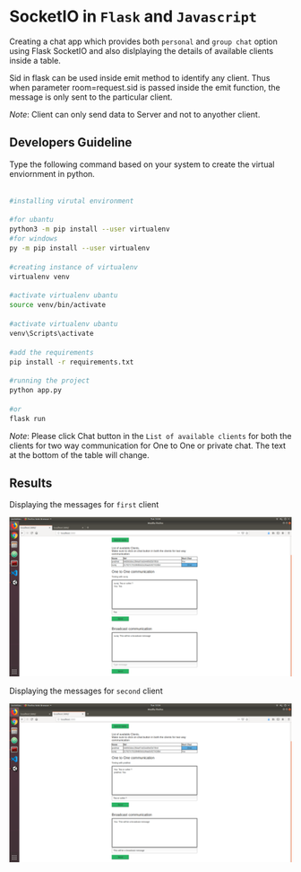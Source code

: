 # SocketIO in `Flask` and `Javascript`

Creating a chat app which provides both `personal` and `group chat` option using Flask SocketIO and also dislplaying the
details of available clients inside a table.

Sid in flask can be used inside emit method to identify any client. Thus when parameter room=request.sid is passed inside the emit function, the message is only sent to the particular client.

*Note*: Client can only send data to Server and not to anyother client.

## Developers Guideline
Type the following command based on your system to create the virtual enviornment in python.

```bash

#installing virutal environment

#for ubantu
python3 -m pip install --user virtualenv
#for windows
py -m pip install --user virtualenv

#creating instance of virtualenv
virtualenv venv

#activate virtualenv ubantu
source venv/bin/activate

#activate virtualenv ubantu
venv\Scripts\activate

#add the requirements
pip install -r requirements.txt

#running the project
python app.py

#or
flask run
```

*Note*: Please click Chat button in the `List of available clients` for both the clients for two way communication for One to
One or private chat. The text at the bottom of the table will change. 

## Results
Displaying the messages for `first` client

![Alt text](screenshots/working1.png "ScreenShot")

Displaying the messages for `second` client

![Alt text](screenshots/working2.png "ScreenShot")


